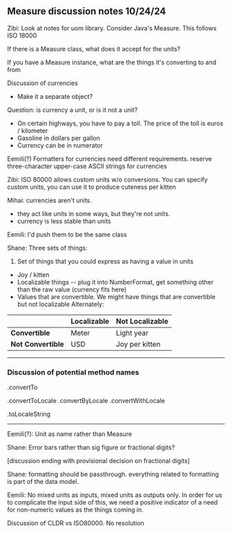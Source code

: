 ## Measure discussion notes 10/24/24

Zibi: Look at notes for uom library.  Consider Java's Measure. This follows ISO 18000

If there is a Measure class, what does it accept for the units?

If you have a Measure instance, what are the things it's converting to and from

Discussion of currencies
* Make it a separate object?

Question: is currency a unit, or is it not a unit?

- On certain highways, you have to pay a toll. The price of the toll is euros / kilometer
- Gasoline in dollars per gallon
- Currency can be in numerator

Eemili(?) Formatters for currencies need different requirements. reserve three-character upper-case ASCII strings for currencies

Zibi: ISO 80000 allows custom units w/o conversions. You can specify custom units, you can use it to produce cuteness per kitten

Mihai: currencies aren't units.
* they act like units in some ways, but they're not units.
* currency is less stable than units

Eemili: I'd push them to be the same class

Shane:
Three sets of things:
1. Set of things that you could express as having a value in units
  - Joy / kitten
  - Localizable things -- plug it into NumberFormat, get something other than the raw value (currency fits here)
  - Values that are convertible. We might have things that are convertible but not localizable
Alternately:


| | Localizable | Not Localizable |
| -------- | -------- | -------- |
| **Convertible** | Meter     | Light year     |
| **Not Convertible** | USD |  Joy per kitten |

---

### Discussion of potential method names

.convertTo

.convertToLocale    .convertByLocale .convertWithLocale

.toLocaleString

---

Eemili(?): Unit as name rather than Measure

Shane: Error bars rather than sig figure or fractional digits?

[discussion ending with provisional decision on fractional digits]

Shane: formatting should be passthrough. everything related to formatting is part of the data model.

Eemili: No mixed units as inputs, mixed units as outputs only. In order for us to complicate the input side of this, we need a positive indicator of a need for non-numeric values as the things coming in.

Discussion of CLDR vs ISO80000. No resolution

